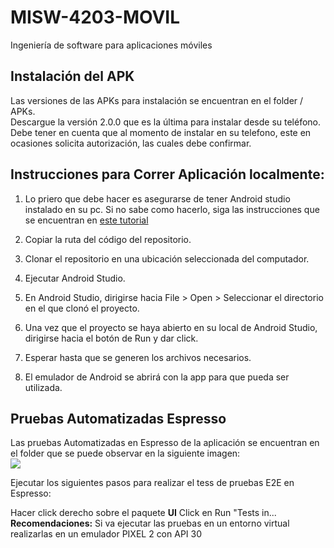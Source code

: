 # MISW-4203-MOVIL
Ingeniería de software para aplicaciones móviles

## Instalación del APK
Las versiones de las APKs para instalación se encuentran en el folder / APKs.<br />
Descargue la versión 2.0.0 que es la última para instalar desde su teléfono.<br />
Debe tener en cuenta que al momento de instalar en su telefono, este en ocasiones solicita autorización, las cuales debe confirmar.

## Instrucciones para Correr Aplicación localmente:

1. Lo priero que debe hacer es asegurarse de tener Android studio instalado en su pc. Si no sabe como hacerlo, siga las instrucciones que se encuentran en [este tutorial ](https://misovirtual.virtual.uniandes.edu.co/codelabs/android-setup-tutorial/index.html#1)

2. Copiar la ruta del código del repositorio.
3. Clonar el repositorio en una ubicación seleccionada del computador.
4. Ejecutar Android Studio.
5. En Android Studio, dirigirse hacia File > Open > Seleccionar el directorio en el que clonó el proyecto.
6. Una vez que el proyecto se haya abierto en su local de Android Studio, dirigirse hacia el botón de Run y dar click.
7. Esperar hasta que se generen los archivos necesarios.
8. El emulador de Android se abrirá con la app para que pueda ser utilizada.


## Pruebas Automatizadas Espresso
Las pruebas Automatizadas en Espresso de la aplicación se encuentran en el folder que se puede observar en la siguiente imagen: <br />
![](https://github.com/mgaitans/MISW-4203-MOVIL/blob/main/recursos/Pruebase2e.png)  
 
Ejecutar los siguientes pasos para realizar el tess de pruebas E2E en Espresso:

Hacer click derecho sobre el paquete **UI**
Click en Run "Tests in...
**Recomendaciones:** Si va ejecutar las pruebas en un entorno virtual realizarlas en un emulador PIXEL 2 con API 30



